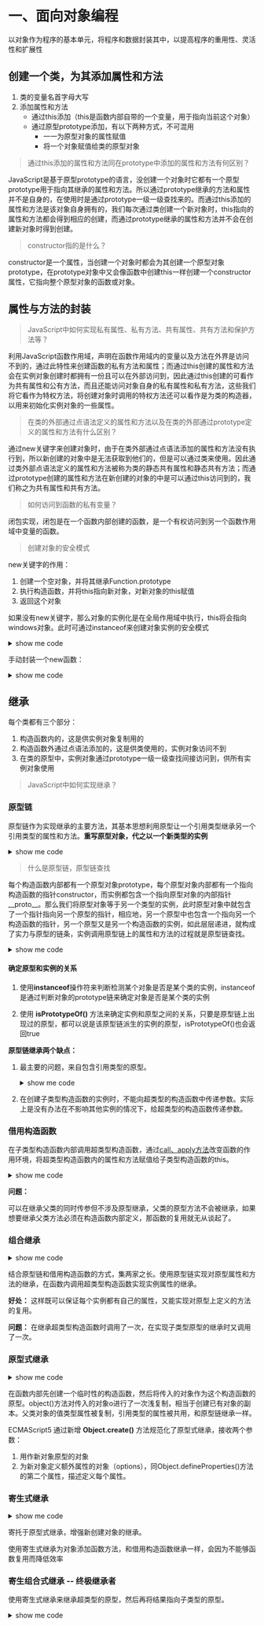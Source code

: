 # 一、面向对象编程
以对象作为程序的基本单元，将程序和数据封装其中，以提高程序的重用性、灵活性和扩展性

## 创建一个类，为其添加属性和方法

1. 类的变量名首字母大写
2. 添加属性和方法
   - 通过this添加（this是函数内部自带的一个变量，用于指向当前这个对象）
   - 通过原型prototype添加，有以下两种方式，不可混用
     - 一一为原型对象的属性赋值
     - 将一个对象赋值给类的原型对象
> 通过this添加的属性和方法同在prototype中添加的属性和方法有何区别？

JavaScript是基于原型prototype的语言，没创建一个对象时它都有一个原型prototype用于指向其继承的属性和方法。所以通过prototype继承的方法和属性并不是自身的，在使用时是通过prototype一级一级查找来的。而通过this添加的属性和方法是该对象自身拥有的，我们每次通过类创建一个新对象时，this指向的属性和方法都会得到相应的创建，而通过prototype继承的属性和方法并不会在创建新对象时得到创建。

> constructor指的是什么？

constructor是一个属性，当创建一个对象时都会为其创建一个原型对象prototype，在prototype对象中又会像函数中创建this一样创建一个constructor属性，它指向整个原型对象的函数或对象。

## 属性与方法的封装
> JavaScript中如何实现私有属性、私有方法、共有属性、共有方法和保护方法等？

利用JavaScript函数作用域，声明在函数作用域内的变量以及方法在外界是访问不到的，通过此特性来创建函数的私有方法和属性；而通过this创建的属性和方法会在实例对象创建时都拥有一份且可以在外部访问到，因此通过this创建的可看作为共有属性和公有方法，而且还能访问对象自身的私有属性和私有方法，这些我们将它看作为特权方法，将创建对象时调用的特权方法还可以看作是为类的构造器，以用来初始化实例对象的一些属性。
> 在类的外部通过点语法定义的属性和方法以及在类的外部通过prototype定义的属性和方法有什么区别？

通过new关键字来创建对象时，由于在类外部通过点语法添加的属性和方法没有执行到，所以新创建的对象中是无法获取到他们的，但是可以通过类来使用。因此通过类外部点语法定义的属性和方法被称为类的静态共有属性和静态共有方法；而通过prototype创建的属性和方法在新创建的对象的中是可以通过this访问到的，我们称之为共有属性和共有方法。

> 如何访问到函数的私有变量？

闭包实现，闭包是在一个函数内部创建的函数，是一个有权访问到另一个函数作用域中变量的函数。

> 创建对象的安全模式

new关键字的作用：
1. 创建一个空对象，并将其继承Function.prototype
2. 执行构造函数，并将this指向新对象，对新对象的this赋值
3. 返回这个对象

如果没有new关键字，那么对象的实例化是在全局作用域中执行，this将会指向windows对象。此时可通过instanceof来创建对象实例的安全模式

<details>
  <summary>show me code</summary>
  <pre>
    <code>
      let Book = function(title, price) {
        if (this instanceof Book) {
          this.title = title
          this.price = price
        } else {
          return new Book(title, price)
        }
      }
    </code>
  </pre>
</details>

手动封装一个new函数：

<details>
  <summary>show me code</summary>
  <pre>
    <code>
      function _new() {
        let Func = [].shift.call(arguments)
        let obj = Object.create(Func.prototype)
        Func.apply(obj, arguments)
        return obj
      }
      function Book(title, price) {
        this.title = title
        this.price = price
      }
      let book = _new(Book, 'js', 20)
      console.log(book)
    </code>
  </pre>
</details>

## 继承
每个类都有三个部分：
1. 构造函数内的，这是供实例对象复制用的
2. 构造函数外通过点语法添加的，这是供类使用的，实例对象访问不到
3. 在类的原型中，实例对象通过prototype一级一级查找间接访问到，供所有实例对象使用

> JavaScript中如何实现继承？

### 原型链
原型链作为实现继承的主要方法，其基本思想利用原型让一个引用类型继承另一个引用类型的属性和方法。**重写原型对象，代之以一个新类型的实例**

<details>
  <summary>show me code</summary>
  <pre>
    <code>
      function SuperClass() {
        this.superValue = true
      }
      SuperClass.prototype.getSuperValue = function() {
        return this.superValue
      }
      function SubClass() {
        this.subValue = false
      }
      SubClass.prototype = new SuperClass()
      SubClass.prototype.getSubValue = function() {
        return this.subValue
      }
    </code>
  </pre>
</details>

> 什么是原型链，原型链查找

每个构造函数内部都有一个原型对象prototype，每个原型对象内部都有一个指向构造函数的指针constructor，而实例都包含一个指向原型对象的内部指针__proto__。那么我们将原型对象等于另一个类型的实例，此时原型对象中就包含了一个指针指向另一个原型的指针，相应地，另一个原型中也包含一个指向另一个构造函数的指针，另一个原型又是另一个构造函数的实例，如此层层递进，就构成了实力与原型的链条，实例调用原型链上的属性和方法的过程就是原型链查找。

<details>
  <summary>show me code</summary>
  <pre>
    <code>
      console.dir(SuperClass)
      SuperClass()
        length: 0
        name: "SuperClass"
        arguments: null
        caller: null
        prototype:
          getSuperValue: ƒ ()
          constructor: ƒ SuperClass()
            length: 0
            name: "SuperClass"
            arguments: null
            caller: null
            prototype: {getSuperValue: ƒ, constructor: ƒ}
            __proto__: ƒ ()
            [[FunctionLocation]]: VM218:1
            [[Scopes]]: Scopes[2]
          __proto__: Object
        __proto__: ƒ ()
        [[FunctionLocation]]: VM218:1
        [[Scopes]]: Scopes[2]
      console.dir(SubClass)
      SubClass()
        length: 0
        name: "SubClass"
        arguments: null
        caller: null
        prototype: SuperClass
          superValue: true
          getSubValue: ƒ ()
          __proto__:
            getSuperValue: ƒ ()
            constructor: ƒ SuperClass()
              length: 0
              name: "SuperClass"
              arguments: null
              caller: null
              prototype: {getSuperValue: ƒ, constructor: ƒ}
              __proto__: ƒ ()
              [[FunctionLocation]]: VM218:1
              [[Scopes]]: Scopes[2]
            __proto__: Object
        __proto__: ƒ ()
        [[FunctionLocation]]: VM218:7
        [[Scopes]]: Scopes[2] 
    </code>
  </pre>
</details>

#### 确定原型和实例的关系

1. 使用**instanceof**操作符来判断检测某个对象是否是某个类的实例，instanceof是通过判断对象的prototype链来确定对象是否是某个类的实例

2. 使用 **isPrototypeOf()** 方法来确定实例和原型之间的关系，只要是原型链上出现过的原型，都可以说是该原型链派生的实例的原型，isPrototypeOf()也会返回true

**原型链继承两个缺点：**

1. 最主要的问题，来自包含引用类型的原型。

    <details>
      <summary>show me code</summary>
      <pre>
        <code>
          function SuperClass() {
            this.colors = ['red', 'green', 'blue']
          }
          function SubClass() {}
          SubClass.prototype = new SuperClass()
          let instance1 = new SubClass()
          instance1.colors.push('black')
          console.log(instance1.colors) // ["red", "green", "blue", "black"]
          let instance2 = new SubClass()
          console.log(instance2) // ["red", "green", "blue", "black"]
        </code>
      </pre>
    </details>

2. 在创建子类型构造函数的实例时，不能向超类型的构造函数中传递参数。实际上是没有办法在不影响其他实例的情况下，给超类型的构造函数传递参数。

### 借用构造函数
在子类型构造函数内部调用超类型构造函数，通过[call、apply方法](https://github.com/zzyundragon/Blog/issues/3)改变函数的作用环境，将超类型构造函数内的属性和方法赋值给子类型构造函数的this。

<details>
  <summary>show me code</summary>
  <pre>
    <code>
      function SuperClass(name) {
        this.colors = ['red', 'green', 'blue']
        this.name = name
      }
      SuperClass.prototype.sayName = function() {
        return this.name
      }
      function SubClass() {
        SuperClass.call(this, 'jerry')
      }
      let instance1 = new SubClass()
      instance1.colors.push('black')
      console.log(instance1.colors, instance1.name) // ["red", "green", "blue", "black"], jerry
      let instance2 = new SubClass()
      console.log(instance2) // ["red", "green", "blue"]
      console.log(instance2.sayName()) // TypeError not a function
    </code>
  </pre>
</details>

**问题：**

可以在继承父类的同时传参但不涉及原型继承，父类的原型方法不会被继承，如果想要继承父类方法必须在构造函数内部定义，那函数的复用就无从谈起了。
### 组合继承
<details>
  <summary>show me code</summary>
  <pre>
    <code>
      function SuperClass(name) {
        this.colors = ['red', 'green', 'blue']
        this.name = name
      }
      function SubClass() {
        SuperClass.call(this, 'jerry')
      }
      SubClass.prototype = new SuperClass()
      let instance1 = new SubClass()
      instance1.colors.push('black')
      console.log(instance1.colors, instance1.name) // ["red", "green", "blue", "black"], jerry
      let instance2 = new SubClass()
      console.log(instance2) // ["red", "green", "blue"]
    </code>
  </pre>
</details>

结合原型链和借用构造函数的方式，集两家之长。使用原型链实现对原型属性和方法的继承，在函数内调用超类型构造函数实现实例属性的继承。

**好处：** 这样既可以保证每个实例都有自己的属性，又能实现对原型上定义的方法的复用。

**问题：** 在继承超类型构造函数时调用了一次，在实现子类型原型的继承时又调用了一次。

### 原型式继承
<details>
  <summary>show me code</summary>
  <pre>
    <code>
      function object(o) {
        fucntion F() {}
        F.prototype = o
        return new F()
      }
    </code>
  </pre>
</details>

在函数内部先创建一个临时性的构造函数，然后将传入的对象作为这个构造函数的原型。object()方法对传入的对象o进行了一次浅复制，相当于创建已有对象的副本。父类对象的值类型属性被复制，引用类型的属性被共用，和原型链继承一样。

ECMAScript5 通过新增 **Object.create()** 方法规范化了原型式继承，接收两个参数：
1. 用作新对象原型的对象
2. 为新对象定义额外属性的对象（options），同Object.defineProperties()方法的第二个属性，描述定义每个属性。

### 寄生式继承

<details>
  <summary>show me code</summary>
  <pre>
    <code>
      function createAnother(obj) {
        let clone = object(obj)
        clone.sayHi = function() {
          console.log('hi')
        }
        return clone
      }
    </code>
  </pre>
</details>

寄托于原型式继承，增强新创建对象的继承。

使用寄生式继承为对象添加函数方法，和借用构造函数继承一样，会因为不能够函数复用而降低效率
### 寄生组合式继承 -- 终极继承者
使用寄生式继承来继承超类型的原型，然后再将结果指向子类型的原型。

<details>
  <summary>show me code</summary>
  <pre>
    <code>
      function inheritPrototype(SubClass, SubperClass) {
        let prototype = object(SubperClass.prototype)
        prototype.constructor = SubClass
        SubClass.prototype = prototype
      }
    </code>
  </pre>
</details>
